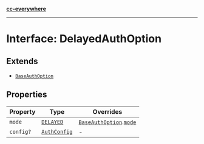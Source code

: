 [**cc-everywhere**](../../../../../index.md)

***

# Interface: DelayedAuthOption

## Extends

- [`BaseAuthOption`](../../authentication-types/interfaces/base-auth-option.md)

## Properties

| Property | Type | Overrides |
| ------ | ------ | ------ |
| `mode` | [`DELAYED`](../../authentication-types/enumerations/auth-mode.md#delayed) | [`BaseAuthOption`](../../authentication-types/interfaces/base-auth-option.md).[`mode`](../../authentication-types/interfaces/base-auth-option.md#mode) |
| `config?` | [`AuthConfig`](../../authentication-types/interfaces/auth-config.md) | - |
